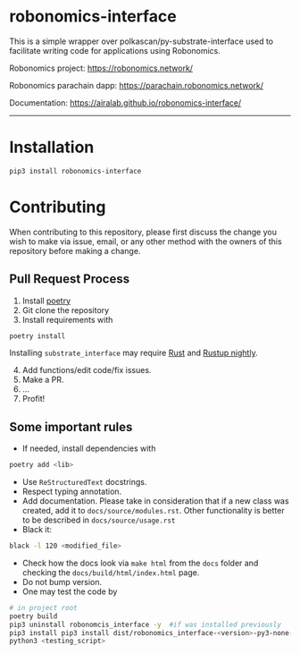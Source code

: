 # robonomics-interface
This is a simple wrapper over polkascan/py-substrate-interface used to facilitate writing code for applications using Robonomics.

Robonomics project: https://robonomics.network/

Robonomics parachain dapp: https://parachain.robonomics.network/

Documentation: https://airalab.github.io/robonomics-interface/
_______
# Installation 
```bash
pip3 install robonomics-interface
```
# Contributing

When contributing to this repository, please first discuss the change you wish to make via issue,
email, or any other method with the owners of this repository before making a change. 

## Pull Request Process

1. Install [poetry](https://python-poetry.org/docs/) 
2. Git clone the repository
3. Install requirements with
```bash
poetry install
```
Installing `substrate_interface` may require [Rust](https://www.rust-lang.org/tools/install) and 
[Rustup nightly](https://rust-lang.github.io/rustup/concepts/channels.html).

4. Add functions/edit code/fix issues.
5. Make a PR.
6. ...
7. Profit!


## Some important rules
- If needed, install dependencies with
```bash
poetry add <lib>
```
- Use `ReStructuredText` docstrings.
- Respect typing annotation.
- Add documentation. Please take in consideration that if a new class was created, add it to `docs/source/modules.rst`.
Other functionality is better to be described in `docs/source/usage.rst`
- Black it:
```bash
black -l 120 <modified_file>
```
- Check how the docs look via `make html` from the `docs` folder and checking the `docs/build/html/index.html` page.
- Do not bump version.
- One may test the code by
```bash
# in project root
poetry build
pip3 uninstall robonomcis_interface -y  #if was installed previously
pip3 install pip3 install dist/robonomics_interface-<version>-py3-none-any.whl 
python3 <testing_script>
```
